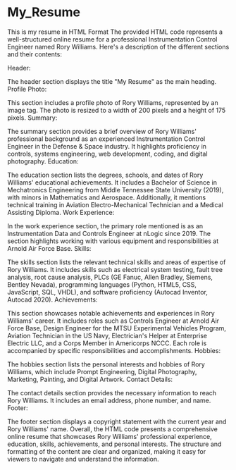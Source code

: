 # My_Resume
This is my resume in HTML Format
The provided HTML code represents a well-structured online resume for a professional Instrumentation Control Engineer named Rory Williams. Here's a description of the different sections and their contents:

Header:

The header section displays the title "My Resume" as the main heading.
Profile Photo:

This section includes a profile photo of Rory Williams, represented by an image tag. The photo is resized to a width of 200 pixels and a height of 175 pixels.
Summary:

The summary section provides a brief overview of Rory Williams' professional background as an experienced Instrumentation Control Engineer in the Defense & Space industry. It highlights proficiency in controls, systems engineering, web development, coding, and digital photography.
Education:

The education section lists the degrees, schools, and dates of Rory Williams' educational achievements. It includes a Bachelor of Science in Mechatronics Engineering from Middle Tennessee State University (2019), with minors in Mathematics and Aerospace. Additionally, it mentions technical training in Aviation Electro-Mechanical Technician and a Medical Assisting Diploma.
Work Experience:

In the work experience section, the primary role mentioned is as an Instrumentation Data and Controls Engineer at nLogic since 2019. The section highlights working with various equipment and responsibilities at Arnold Air Force Base.
Skills:

The skills section lists the relevant technical skills and areas of expertise of Rory Williams. It includes skills such as electrical system testing, fault tree analysis, root cause analysis, PLCs (GE Fanuc, Allen Bradley, Siemens, Bentley Nevada), programming languages (Python, HTML5, CSS, JavaScript, SQL, VHDL), and software proficiency (Autocad Inventor, Autocad 2020).
Achievements:

This section showcases notable achievements and experiences in Rory Williams' career. It includes roles such as Controls Engineer at Arnold Air Force Base, Design Engineer for the MTSU Experimental Vehicles Program, Aviation Technician in the US Navy, Electrician's Helper at Enterprise Electric LLC, and a Corps Member in Americorps NCCC. Each role is accompanied by specific responsibilities and accomplishments.
Hobbies:

The hobbies section lists the personal interests and hobbies of Rory Williams, which include Prompt Engineering, Digital Photography, Marketing, Painting, and Digital Artwork.
Contact Details:

The contact details section provides the necessary information to reach Rory Williams. It includes an email address, phone number, and name.
Footer:

The footer section displays a copyright statement with the current year and Rory Williams' name.
Overall, the HTML code presents a comprehensive online resume that showcases Rory Williams' professional experience, education, skills, achievements, and personal interests. The structure and formatting of the content are clear and organized, making it easy for viewers to navigate and understand the information.
